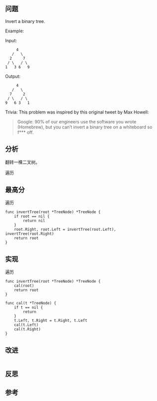 ## 问题
Invert a binary tree.

Example:

Input:
```
     4
   /   \
  2     7
 / \   / \
1   3 6   9
```

Output:
```
     4
   /   \
  7     2
 / \   / \
9   6 3   1
```

Trivia:
This problem was inspired by this original tweet by Max Howell:

> Google: 90% of our engineers use the software you wrote (Homebrew), but you can’t invert a binary tree on a whiteboard so f*** off.

## 分析
翻转一棵二叉树。

遍历

## 最高分
遍历
```golang
func invertTree(root *TreeNode) *TreeNode {
	if root == nil {
		return nil
	}
	root.Right, root.Left = invertTree(root.Left), invertTree(root.Right)
	return root
}
```

## 实现
遍历
```golang
func invertTree(root *TreeNode) *TreeNode {
	cal(root)
	return root
}

func cal(t *TreeNode) {
	if t == nil {
		return
	}
	t.Left, t.Right = t.Right, t.Left
	cal(t.Left)
	cal(t.Right)
}
```

## 改进
```golang

```

## 反思

## 参考